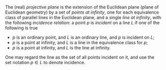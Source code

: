 The (real) *projective plane* is the extension of the Euclidean plane (plane of Euclidean geometry) by a set of *points at infinity*, one for each equivalence class of parallel lines in the Euclidean plane, and a single *line at infinity*, with the following *incidence relation*: a point $p$ is *incident* on a line $L$ if one of the following is true

- $p$ is an ordinary point, and $L$ is an ordinary line, and $p$ is incident on $L$;
- $p$ is a point at infinity, and $L$ is a line in the equivalence class for $p$;
- $p$ is a point at infinity, and $L$ is the line at infinity.

One may regard the line as the set of all points incident on it, and use the set notation $p \in L$ to denote incidence.
